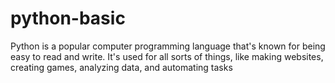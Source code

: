 # python-basic
Python is a popular computer programming language that's known for being easy to read and write. It's used for all sorts of things, like making websites, creating games, analyzing data, and automating tasks
